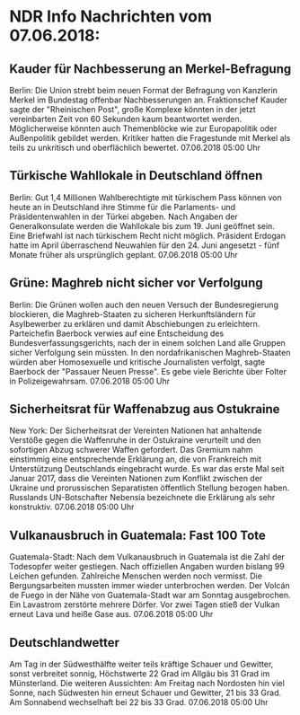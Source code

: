 # NDR Info Nachrichten vom 07.06.2018:


## Kauder für Nachbesserung an Merkel-Befragung
Berlin: Die Union strebt beim neuen Format der Befragung von Kanzlerin Merkel im Bundestag offenbar Nachbesserungen an. Fraktionschef Kauder sagte der "Rheinischen Post", große Komplexe könnten in der jetzt vereinbarten Zeit von 60 Sekunden kaum beantwortet werden. Möglicherweise könnten auch Themenblöcke wie zur Europapolitik oder Außenpolitik gebildet werden. Kritiker hatten die Fragestunde mit Merkel als teils zu unkritisch und oberflächlich bewertet. 07.06.2018 05:00 Uhr 

## Türkische Wahllokale in Deutschland öffnen
Berlin: Gut 1,4 Millionen Wahlberechtigte mit türkischem Pass können von heute an in Deutschland ihre Stimme für die Parlaments- und Präsidentenwahlen in der Türkei abgeben. Nach Angaben der Generalkonsulate werden die Wahllokale bis zum 19. Juni geöffnet sein. Eine Briefwahl ist nach türkischem Recht nicht möglich. Präsident Erdogan hatte im April überraschend Neuwahlen für den 24. Juni angesetzt - fünf Monate früher als ursprünglich geplant. 07.06.2018 05:00 Uhr 

## Grüne: Maghreb nicht sicher vor Verfolgung
Berlin: 	Die Grünen wollen auch den neuen Versuch der Bundesregierung blockieren, die Maghreb-Staaten zu sicheren Herkunftsländern für Asylbewerber zu erklären und damit Abschiebungen zu erleichtern. Parteichefin Baerbock verwies auf eine Entscheidung des Bundesverfassungsgerichts, nach der in einem solchen Land alle Gruppen sicher Verfolgung sein müssten. In den nordafrikanischen Maghreb-Staaten würden aber Homosexuelle und kritische Journalisten verfolgt, sagte Baerbock der "Passauer Neuen Presse". Es gebe viele Berichte über Folter in Polizeigewahrsam. 07.06.2018 05:00 Uhr 

## Sicherheitsrat für Waffenabzug aus Ostukraine
New York: Der Sicherheitsrat der Vereinten Nationen hat anhaltende Verstöße gegen die Waffenruhe in der Ostukraine verurteilt und den sofortigen Abzug schwerer Waffen gefordert. Das Gremium nahm einstimmig eine entsprechende Erklärung an, die von Frankreich mit Unterstützung Deutschlands eingebracht wurde. Es war das erste Mal seit Januar 2017, dass die Vereinten Nationen zum Konflikt zwischen der Ukraine und prorussischen Separatisten öffentlich Stellung bezogen haben. Russlands UN-Botschafter Nebensia bezeichnete die Erklärung als sehr konstruktiv. 07.06.2018 05:00 Uhr 

## Vulkanausbruch in Guatemala: Fast 100 Tote
Guatemala-Stadt: Nach dem Vulkanausbruch in Guatemala ist die Zahl der Todesopfer weiter gestiegen. Nach offiziellen Angaben wurden bislang 99 Leichen gefunden. Zahlreiche Menschen werden noch vermisst. Die Bergungsarbeiten mussten immer wieder unterbrochen werden. Der Volcán de Fuego in der Nähe von Guatemala-Stadt war am Sonntag ausgebrochen. Ein Lavastrom zerstörte mehrere Dörfer. Vor zwei Tagen stieß der Vulkan erneut Lava und heiße Gase aus. 07.06.2018 05:00 Uhr 

## Deutschlandwetter
Am Tag in der Südwesthälfte weiter teils kräftige Schauer und Gewitter, sonst verbreitet sonnig, Höchstwerte 22 Grad im Allgäu bis 31 Grad im Münsterland. Die weiteren Aussichten: Am Freitag nach Nordosten hin viel Sonne, nach Südwesten hin erneut Schauer und Gewitter, 21 bis 33 Grad. Am Sonnabend wechselhaft bei 22 bis 33 Grad. 07.06.2018 05:00 Uhr 
